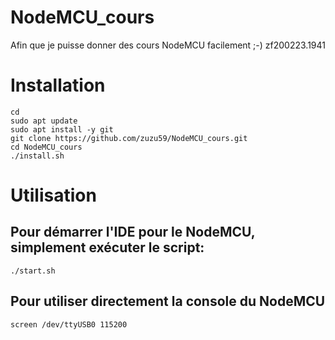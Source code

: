 # NodeMCU_cours
Afin que je puisse donner des cours NodeMCU facilement ;-)
zf200223.1941


# Installation

```
cd
sudo apt update
sudo apt install -y git
git clone https://github.com/zuzu59/NodeMCU_cours.git
cd NodeMCU_cours
./install.sh
```

# Utilisation
## Pour démarrer l'IDE pour le NodeMCU, simplement exécuter le script:

```
./start.sh
```

## Pour utiliser directement la console du NodeMCU
```
screen /dev/ttyUSB0 115200
```







